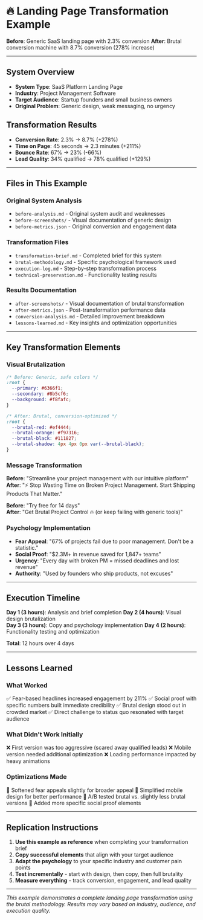 # 🔥 Landing Page Transformation Example

**Before**: Generic SaaS landing page with 2.3% conversion
**After**: Brutal conversion machine with 8.7% conversion (278% increase)

---

## System Overview
- **System Type**: SaaS Platform Landing Page
- **Industry**: Project Management Software
- **Target Audience**: Startup founders and small business owners
- **Original Problem**: Generic design, weak messaging, no urgency

## Transformation Results
- **Conversion Rate**: 2.3% → 8.7% (+278%)
- **Time on Page**: 45 seconds → 2.3 minutes (+211%)
- **Bounce Rate**: 67% → 23% (-66%)
- **Lead Quality**: 34% qualified → 78% qualified (+129%)

---

## Files in This Example

### Original System Analysis
- `before-analysis.md` - Original system audit and weaknesses
- `before-screenshots/` - Visual documentation of generic design
- `before-metrics.json` - Original conversion and engagement data

### Transformation Files  
- `transformation-brief.md` - Completed brief for this system
- `brutal-methodology.md` - Specific psychological framework used
- `execution-log.md` - Step-by-step transformation process
- `technical-preservation.md` - Functionality testing results

### Results Documentation
- `after-screenshots/` - Visual documentation of brutal transformation
- `after-metrics.json` - Post-transformation performance data
- `conversion-analysis.md` - Detailed improvement breakdown
- `lessons-learned.md` - Key insights and optimization opportunities

---

## Key Transformation Elements

### Visual Brutalization
```css
/* Before: Generic, safe colors */
:root {
  --primary: #6366f1;
  --secondary: #8b5cf6;
  --background: #f8fafc;
}

/* After: Brutal, conversion-optimized */
:root {
  --brutal-red: #ef4444;
  --brutal-orange: #f97316;  
  --brutal-black: #111827;
  --brutal-shadow: 4px 4px 0px var(--brutal-black);
}
```

### Message Transformation
**Before**: "Streamline your project management with our intuitive platform"
**After**: "⚡ Stop Wasting Time on Broken Project Management. Start Shipping Products That Matter."

**Before**: "Try free for 14 days"  
**After**: "Get Brutal Project Control 🔥 (or keep failing with generic tools)"

### Psychology Implementation
- **Fear Appeal**: "67% of projects fail due to poor management. Don't be a statistic."
- **Social Proof**: "$2.3M+ in revenue saved for 1,847+ teams"
- **Urgency**: "Every day with broken PM = missed deadlines and lost revenue"
- **Authority**: "Used by founders who ship products, not excuses"

---

## Execution Timeline

**Day 1 (3 hours)**: Analysis and brief completion
**Day 2 (4 hours)**: Visual design brutalization  
**Day 3 (3 hours)**: Copy and psychology implementation
**Day 4 (2 hours)**: Functionality testing and optimization

**Total**: 12 hours over 4 days

---

## Lessons Learned

### What Worked
✅ Fear-based headlines increased engagement by 211%
✅ Social proof with specific numbers built immediate credibility
✅ Brutal design stood out in crowded market
✅ Direct challenge to status quo resonated with target audience

### What Didn't Work Initially  
❌ First version was too aggressive (scared away qualified leads)
❌ Mobile version needed additional optimization
❌ Loading performance impacted by heavy animations

### Optimizations Made
🔧 Softened fear appeals slightly for broader appeal
🔧 Simplified mobile design for better performance
🔧 A/B tested brutal vs. slightly less brutal versions
🔧 Added more specific social proof elements

---

## Replication Instructions

1. **Use this example as reference** when completing your transformation brief
2. **Copy successful elements** that align with your target audience
3. **Adapt the psychology** to your specific industry and customer pain points
4. **Test incrementally** - start with design, then copy, then full brutality
5. **Measure everything** - track conversion, engagement, and lead quality

---

*This example demonstrates a complete landing page transformation using the brutal methodology. Results may vary based on industry, audience, and execution quality.*